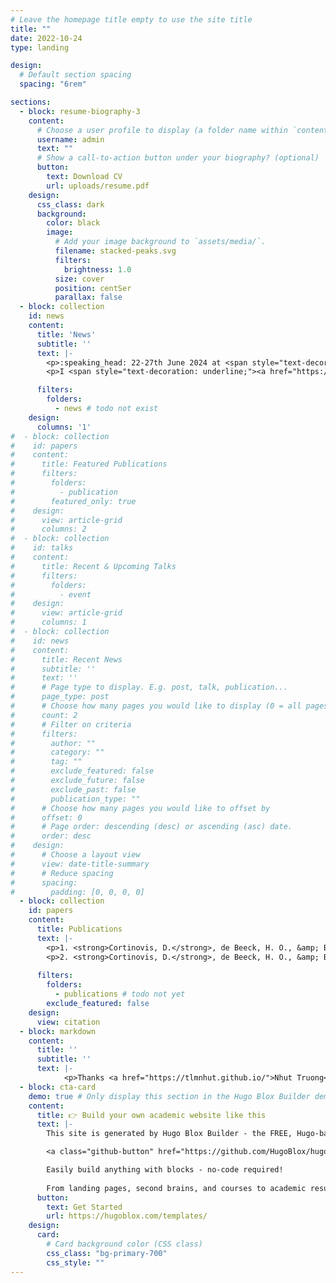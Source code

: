 ```yaml
---
# Leave the homepage title empty to use the site title
title: ""
date: 2022-10-24
type: landing

design:
  # Default section spacing
  spacing: "6rem"

sections:
  - block: resume-biography-3
    content:
      # Choose a user profile to display (a folder name within `content/authors/`)
      username: admin
      text: ""
      # Show a call-to-action button under your biography? (optional)
      button:
        text: Download CV
        url: uploads/resume.pdf
    design:
      css_class: dark
      background:
        color: black
        image:
          # Add your image background to `assets/media/`.
          filename: stacked-peaks.svg
          filters:
            brightness: 1.0
          size: cover
          position: centSer
          parallax: false
  - block: collection
    id: news
    content:
      title: 'News'
      subtitle: ''
      text: |-
        <p>:speaking_head: 22-27th June 2024 at <span style="text-decoration: underline;"><a href="https://www.humanbrainmapping.org/">OHBM</a></span> in Seoul, South Korea :loudspeaker:</p>
        <p>I <span style="text-decoration: underline;"><a href="https://ww6.aievolution.com/hbm2401/index.cfm?do=abs.viewAbstract&amp;style=1&amp;abstractID=2901">gave a talk</a></span> on action-related topographical organization of category-selectivity in visual cortex and in artificial neural networks.</p>      

      filters:
        folders:
          - news # todo not exist
    design:
      columns: '1'
#  - block: collection
#    id: papers
#    content:
#      title: Featured Publications
#      filters:
#        folders:
#          - publication
#        featured_only: true
#    design:
#      view: article-grid
#      columns: 2
#  - block: collection
#    id: talks
#    content:
#      title: Recent & Upcoming Talks
#      filters:
#        folders:
#          - event
#    design:
#      view: article-grid
#      columns: 1
#  - block: collection
#    id: news
#    content:
#      title: Recent News
#      subtitle: ''
#      text: ''
#      # Page type to display. E.g. post, talk, publication...
#      page_type: post
#      # Choose how many pages you would like to display (0 = all pages)
#      count: 2
#      # Filter on criteria
#      filters:
#        author: ""
#        category: ""
#        tag: ""
#        exclude_featured: false
#        exclude_future: false
#        exclude_past: false
#        publication_type: ""
#      # Choose how many pages you would like to offset by
#      offset: 0
#      # Page order: descending (desc) or ascending (asc) date.
#      order: desc
#    design:
#      # Choose a layout view
#      view: date-title-summary
#      # Reduce spacing
#      spacing:
#        padding: [0, 0, 0, 0]
  - block: collection
    id: papers
    content:
      title: Publications
      text: |-
        <p>1. <strong>Cortinovis, D.</strong>, de Beeck, H. O., &amp; Bracci, S. (2023). The role of action-related properties in shaping the object space in the biological and artificial brain. <em>Journal of Vision, 23(9), 4868-4868.</em> [<span style="text-decoration: underline;"><a href="https://jov.arvojournals.org/article.aspx?articleid=2791637">Abstract</a></span>]</p>
        <p>2. <strong>Cortinovis, D.</strong>, de Beeck, H. O., &amp; Bracci, S. (2021). The organization of body-parts representations in Deep Convolutional Neural Networks. <em>Perception, 50(1_SUPPL), 123-123.</em></p>
      
      filters:
        folders:
          - publications # todo not yet
        exclude_featured: false
    design:
      view: citation
  - block: markdown
    content:
      title: ''
      subtitle: ''
      text: |-
            <p>Thanks <a href="https://tlmnhut.github.io/">Nhut Truong</a> for the help to make the page :innocent:</p>	
  - block: cta-card
    demo: true # Only display this section in the Hugo Blox Builder demo site
    content:
      title: 👉 Build your own academic website like this
      text: |-
        This site is generated by Hugo Blox Builder - the FREE, Hugo-based open source website builder trusted by 250,000+ academics like you.

        <a class="github-button" href="https://github.com/HugoBlox/hugo-blox-builder" data-color-scheme="no-preference: light; light: light; dark: dark;" data-icon="octicon-star" data-size="large" data-show-count="true" aria-label="Star HugoBlox/hugo-blox-builder on GitHub">Star</a>

        Easily build anything with blocks - no-code required!
        
        From landing pages, second brains, and courses to academic resumés, conferences, and tech blogs.
      button:
        text: Get Started
        url: https://hugoblox.com/templates/
    design:
      card:
        # Card background color (CSS class)
        css_class: "bg-primary-700"
        css_style: ""
---
```

